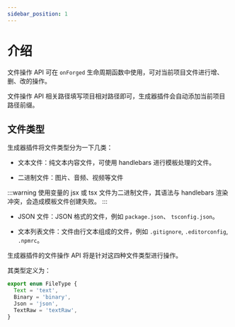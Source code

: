 ```yaml
---
sidebar_position: 1
---
```


# 介绍

文件操作 API 可在 `onForged` 生命周期函数中使用，可对当前项目文件进行增、删、改的操作。

文件操作 API 相关路径填写项目相对路径即可，生成器插件会自动添加当前项目路径前缀。

## 文件类型

生成器插件将文件类型分为一下几类：

- 文本文件：纯文本内容文件，可使用 handlebars 进行模板处理的文件。

- 二进制文件：图片、音频、视频等文件

:::warning
使用变量的 jsx 或 tsx 文件为二进制文件，其语法与 handlebars 渲染冲突，会造成模板文件创建失败。
:::

- JSON 文件：JSON 格式的文件，例如 `package.json`、 `tsconfig.json`。

- 文本列表文件：文件由行文本组成的文件，例如 `.gitignore`, `.editorconfig`, `.npmrc`。

生成器插件的文件操作 API 将是针对这四种文件类型进行操作。

其类型定义为：

```ts
export enum FileType {
  Text = 'text',
  Binary = 'binary',
  Json = 'json',
  TextRaw = 'textRaw',
}
```

